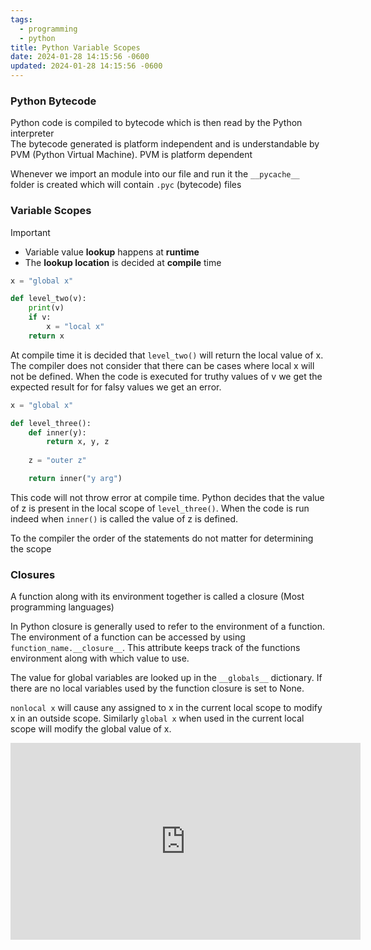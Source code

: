 ```yaml
---
tags:
  - programming
  - python
title: Python Variable Scopes
date: 2024-01-28 14:15:56 -0600
updated: 2024-01-28 14:15:56 -0600
---
```


### Python Bytecode

Python code is compiled to bytecode which is then read by the Python interpreter  
The bytecode generated is platform independent and is understandable by PVM (Python Virtual Machine). PVM is platform dependent

Whenever we import an module into our file and run it the `__pycache__` folder is created which will contain `.pyc` (bytecode) files

### Variable Scopes

> [!IMPORTANT]
> - Variable value **lookup** happens at **runtime**
> - The **lookup location** is decided at **compile** time

```python
x = "global x"

def level_two(v):
    print(v)
    if v:
        x = "local x"
    return x
```

At compile time it is decided that `level_two()` will return the local value of x. The compiler does not consider that there can be cases where local x will not be defined. When the code is executed for truthy values of v we get the expected result for for falsy values we get an error.

```python
x = "global x"

def level_three():
    def inner(y):
        return x, y, z
        
    z = "outer z"

    return inner("y arg")
```

This code will not throw error at compile time. Python decides that the value of z is present in the local scope of `level_three()`. When the code is run indeed when `inner()` is called the value of z is defined.

To the compiler the order of the statements do not matter for determining the scope

### Closures

A function along with its environment together is called a closure (Most programming languages)  

In Python closure is generally used to refer to the environment of a function. The environment of a function can be accessed by using `function_name.__closure__`. This attribute keeps track of the functions environment along with which value to use.

The value for global variables are looked up in the `__globals__` dictionary. If there are no local variables used by the function closure is set to None.

`nonlocal x` will cause any assigned to x in the current local scope to modify x in an outside scope. Similarly `global x` when used in the current local scope will modify the global value of x.

<iframe width="560" height="315" src="https://www.youtube-nocookie.com/embed/jXugs4B3lwU?si=7xYErf8x36iz0ql8" title="YouTube video player" frameborder="0" allow="accelerometer; autoplay; clipboard-write; encrypted-media; gyroscope; picture-in-picture; web-share" allowfullscreen></iframe>
